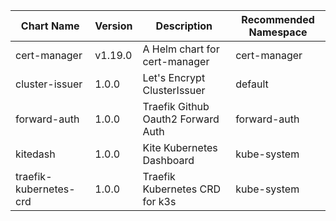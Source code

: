 | Chart Name | Version | Description | Recommended Namespace |
|-------------|----------|-------------|------------------------|
| cert-manager | v1.19.0 | A Helm chart for cert-manager | cert-manager |
| cluster-issuer | 1.0.0 | Let's Encrypt ClusterIssuer | default |
| forward-auth | 1.0.0 | Traefik Github Oauth2 Forward Auth | forward-auth |
| kitedash | 1.0.0 | Kite Kubernetes Dashboard | kube-system |
| traefik-kubernetes-crd | 1.0.0 | Traefik Kubernetes CRD for k3s | kube-system |

